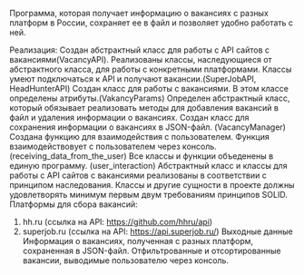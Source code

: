 Программа, которая получает информацию о вакансиях с разных платформ в России, сохраняет ее в файл и позволяет удобно работать с ней.

Реализация:
Создан абстрактный класс для работы с API сайтов с вакансиями(VacancyAPI). Реализованы классы, наследующиеся от абстрактного класса, для работы с конкретными платформами. Классы умеют подключаться к API и получают вакансии.(SuperJobAPI, HeadHunterAPI)
Создан класс для работы с вакансиями. В этом классе определены атрибуты.(VakancyParams)
Определен абстрактный класс, который обязывает реализовать методы для добавления вакансий в файл и удаления информации о вакансиях. Создан класс для сохранения информации о вакансиях в JSON-файл. (VacancyManager)
Создана функцию для взаимодействия с пользователем. Функция взаимодействовует с пользователем через консоль. (receiving_data_from_the_user)
Все классы и функции объеденены в единую программу. (user_interaction)
Абстрактный класс и классы для работы с API сайтов с вакансиями реализованы в соответствии с принципом наследования.
Классы и другие сущности в проекте должны удовлетворять минимум первым двум требованиям принципов SOLID.
Платформы для сбора вакансий:
1. hh.ru (ссылка на API: https://github.com/hhru/api)
2. superjob.ru (ссылка на API: https://api.superjob.ru/)
Выходные данные
Информация о вакансиях, полученная с разных платформ, сохраненная в JSON-файл.
Отфильтрованные и отсортированные вакансии, выводимые пользователю через консоль.
